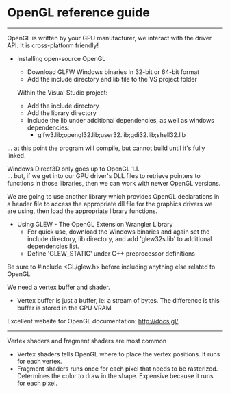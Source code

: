# OpenGL reference guide  

---

OpenGL is written by your GPU manufacturer, we interact with the driver API. It is cross-platform friendly!  

- Installing open-source OpenGL  
	- Download GLFW Windows binaries in 32-bit or 64-bit format  
	- Add the include directory and lib file to the VS project folder  

	Within the Visual Studio project:  
	- Add the include directory  
	- Add the library directory  
	- Include the lib under additional dependencies, as well as windows dependencies:  
		- glfw3.lib;opengl32.lib;user32.lib;gdi32.lib;shell32.lib  

... at this point the program will compile, but cannot build until it's fully linked.   

Windows Direct3D only goes up to OpenGL 1.1.  
... but, if we get into our GPU driver's DLL files to retrieve pointers to functions in those libraries, then we can work with newer OpenGL versions.  

We are going to use another library which provides OpenGL declarations in a header file to access the appropriate dll file for the graphics drivers we are using, then load the appropriate library functions.  

- Using GLEW - The OpenGL Extension Wrangler Library  
	- For quick use, download the Windows binaries and again set the include directory, lib directory, and add 'glew32s.lib' to additional dependencies list.  
	- Define 'GLEW_STATIC' under C++ preprocessor definitions  

Be sure to #include <GL/glew.h> before including anything else related to OpenGL  

We need a vertex buffer and shader.  

- Vertex buffer is just a buffer, ie: a stream of bytes. The difference is this buffer is stored in the GPU VRAM  

 Excellent website for OpenGL documentation: http://docs.gl/  

---

 Vertex shaders and fragment shaders are most common  
 - Vertex shaders tells OpenGL where to place the vertex positions. It runs for each vertex.  
 - Fragment shaders runs once for each pixel that needs to be rasterized. Determines the color to draw in the shape. Expensive because it runs for each pixel.  